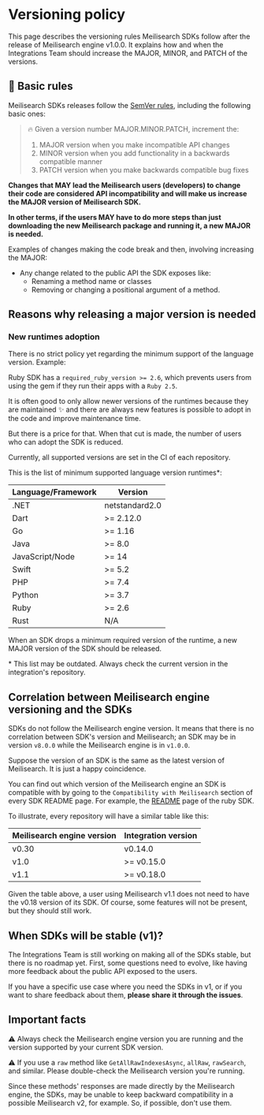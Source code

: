 # Versioning policy

This page describes the versioning rules Meilisearch SDKs follow after the release of Meilisearch engine v1.0.0. It explains how and when the Integrations Team should increase the MAJOR, MINOR, and PATCH of the versions.

## 🤖 Basic rules

Meilisearch SDKs releases follow the [SemVer rules](https://semver.org/), including the following basic ones:

> 🔥 Given a version number MAJOR.MINOR.PATCH, increment the:
>
> 1. MAJOR version when you make incompatible API changes
> 2. MINOR version when you add functionality in a backwards compatible manner
> 3. PATCH version when you make backwards compatible bug fixes


**Changes that MAY lead the Meilisearch users (developers) to change their code are considered API incompatibility and will make us increase the MAJOR version of Meilisearch SDK.**

**In other terms, if the users MAY have to do more steps than just downloading the new Meilisearch package and running it, a new MAJOR is needed.**

Examples of changes making the code break and then, involving increasing the MAJOR:

- Any change related to the public API the SDK exposes like:
    - Renaming a method name or classes
    - Removing or changing a positional argument of a method.

## Reasons why releasing a major version is needed

### New runtimes adoption

There is no strict policy yet regarding the minimum support of the language version. Example:

Ruby SDK has a `required_ruby_version >= 2.6`, which prevents users from using the gem if they run their apps with a `Ruby 2.5`.

It is often good to only allow newer versions of the runtimes because they are maintained :sparkles: and there are always new features is possible to adopt in the code and improve maintenance time.

But there is a price for that. When that cut is made, the number of users who can adopt the SDK is reduced.

Currently, all supported versions are set in the CI of each repository.

This is the list of minimum supported language version runtimes*:

| Language/Framework | Version |
| ------------------ | ------- |
| .NET | netstandard2.0 |
| Dart | >= 2.12.0 |
| Go | >= 1.16 |
| Java | >= 8.0 |
| JavaScript/Node | >= 14 |
| Swift | >= 5.2 |
| PHP | >= 7.4 |
| Python | >= 3.7 |
| Ruby | >= 2.6 |
| Rust | N/A |

When an SDK drops a minimum required version of the runtime, a new MAJOR version of the SDK should be released.

\* This list may be outdated. Always check the current version in the integration's repository.

## Correlation between Meilisearch engine versioning and the SDKs

SDKs do not follow the Meilisearch engine version. It means that there is no correlation between SDK's version and Meilisearch; an SDK may be in version `v8.0.0` while the Meilisearch engine is in `v1.0.0`.

Suppose the version of an SDK is the same as the latest version of Meilisearch. It is just a happy coincidence.

You can find out which version of the Meilisearch engine an SDK is compatible with by going to the `Compatibility with Meilisearch` section of every SDK README page. For example, the [README](https://github.com/meilisearch/meilisearch-ruby/#-compatibility-with-meilisearch) page of the ruby SDK.

To illustrate, every repository will have a similar table like this:

| Meilisearch engine version | Integration version |
| -------------------------- | ------------------- |
| v0.30 | v0.14.0 |
| v1.0 | >= v0.15.0 |
| v1.1 | >= v0.18.0 |

Given the table above, a user using Meilisearch v1.1 does not need to have the v0.18 version of its SDK.
Of course, some features will not be present, but they should still work.

## When SDKs will be stable (v1)?

The Integrations Team is still working on making all of the SDKs stable, but there is no roadmap yet. First, some questions need to evolve, like having more feedback about the public API exposed to the users.

If you have a specific use case where you need the SDKs in v1, or if you want to share feedback about them, **please share it through the issues**.

## Important facts

:warning: Always check the Meilisearch engine version you are running and the version supported by your current SDK version.

:warning: If you use a `raw` method like `GetAllRawIndexesAsync`, `allRaw`, `rawSearch`, and similar. Please double-check the Meilisearch version you're running.

Since these methods' responses are made directly by the Meilisearch engine, the SDKs, may be unable to keep backward compatibility in a possible Meilisearch v2, for example. So, if possible, don't use them.
